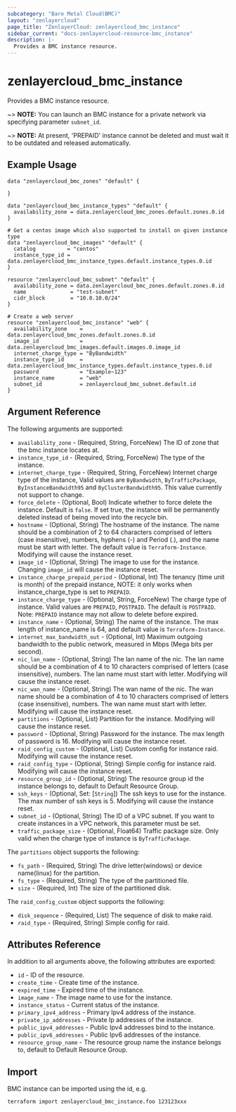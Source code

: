 ```yaml
---
subcategory: "Bare Metal Cloud(BMC)"
layout: "zenlayercloud"
page_title: "ZenlayerCloud: zenlayercloud_bmc_instance"
sidebar_current: "docs-zenlayercloud-resource-bmc_instance"
description: |-
  Provides a BMC instance resource.
---
```


# zenlayercloud_bmc_instance

Provides a BMC instance resource.

~> **NOTE:** You can launch an BMC instance for a private network via specifying parameter `subnet_id`.

~> **NOTE:** At present, 'PREPAID' instance cannot be deleted and must wait it to be outdated and released automatically.

## Example Usage

```hcl
data "zenlayercloud_bmc_zones" "default" {

}

data "zenlayercloud_bmc_instance_types" "default" {
  availability_zone = data.zenlayercloud_bmc_zones.default.zones.0.id
}

# Get a centos image which also supported to install on given instance type
data "zenlayercloud_bmc_images" "default" {
  catalog          = "centos"
  instance_type_id = data.zenlayercloud_bmc_instance_types.default.instance_types.0.id
}

resource "zenlayercloud_bmc_subnet" "default" {
  availability_zone = data.zenlayercloud_bmc_zones.default.zones.0.id
  name              = "test-subnet"
  cidr_block        = "10.0.10.0/24"
}

# Create a web server
resource "zenlayercloud_bmc_instance" "web" {
  availability_zone    = data.zenlayercloud_bmc_zones.default.zones.0.id
  image_id             = data.zenlayercloud_bmc_images.default.images.0.image_id
  internet_charge_type = "ByBandwidth"
  instance_type_id     = data.zenlayercloud_bmc_instance_types.default.instance_types.0.id
  password             = "Example~123"
  instance_name        = "web"
  subnet_id            = zenlayercloud_bmc_subnet.default.id
}
```

## Argument Reference

The following arguments are supported:

* `availability_zone` - (Required, String, ForceNew) The ID of zone that the bmc instance locates at.
* `instance_type_id` - (Required, String, ForceNew) The type of the instance.
* `internet_charge_type` - (Required, String, ForceNew) Internet charge type of the instance, Valid values are `ByBandwidth`, `ByTrafficPackage`, `ByInstanceBandwidth95` and `ByClusterBandwidth95`. This value currently not support to change.
* `force_delete` - (Optional, Bool) Indicate whether to force delete the instance. Default is `false`. If set true, the instance will be permanently deleted instead of being moved into the recycle bin.
* `hostname` - (Optional, String) The hostname of the instance. The name should be a combination of 2 to 64 characters comprised of letters (case insensitive), numbers, hyphens (-) and Period (.), and the name must be start with letter. The default value is `Terraform-Instance`. Modifying will cause the instance reset.
* `image_id` - (Optional, String) The image to use for the instance. Changing `image_id` will cause the instance reset.
* `instance_charge_prepaid_period` - (Optional, Int) The tenancy (time unit is month) of the prepaid instance, NOTE: it only works when instance_charge_type is set to `PREPAID`.
* `instance_charge_type` - (Optional, String, ForceNew) The charge type of instance. Valid values are `PREPAID`, `POSTPAID`. The default is `POSTPAID`. Note: `PREPAID` instance may not allow to delete before expired.
* `instance_name` - (Optional, String) The name of the instance. The max length of instance_name is 64, and default value is `Terraform-Instance`.
* `internet_max_bandwidth_out` - (Optional, Int) Maximum outgoing bandwidth to the public network, measured in Mbps (Mega bits per second).
* `nic_lan_name` - (Optional, String) The lan name of the nic. The lan name should be a combination of 4 to 10 characters comprised of letters (case insensitive), numbers. The lan name must start with letter. Modifying will cause the instance reset.
* `nic_wan_name` - (Optional, String) The wan name of the nic. The wan name should be a combination of 4 to 10 characters comprised of letters (case insensitive), numbers. The wan name must start with letter. Modifying will cause the instance reset.
* `partitions` - (Optional, List) Partition for the instance. Modifying will cause the instance reset.
* `password` - (Optional, String) Password for the instance. The max length of password is 16. Modifying will cause the instance reset.
* `raid_config_custom` - (Optional, List) Custom config for instance raid. Modifying will cause the instance reset.
* `raid_config_type` - (Optional, String) Simple config for instance raid. Modifying will cause the instance reset.
* `resource_group_id` - (Optional, String) The resource group id the instance belongs to, default to Default Resource Group.
* `ssh_keys` - (Optional, Set: [`String`]) The ssh keys to use for the instance. The max number of ssh keys is 5. Modifying will cause the instance reset.
* `subnet_id` - (Optional, String) The ID of a VPC subnet. If you want to create instances in a VPC network, this parameter must be set.
* `traffic_package_size` - (Optional, Float64) Traffic package size. Only valid when the charge type of instance is `ByTrafficPackage`.

The `partitions` object supports the following:

* `fs_path` - (Required, String) The drive letter(windows) or device name(linux) for the partition.
* `fs_type` - (Required, String) The type of the partitioned file.
* `size` - (Required, Int) The size of the partitioned disk.

The `raid_config_custom` object supports the following:

* `disk_sequence` - (Required, List) The sequence of disk to make raid.
* `raid_type` - (Required, String) Simple config for raid.

## Attributes Reference

In addition to all arguments above, the following attributes are exported:

* `id` - ID of the resource.
* `create_time` - Create time of the instance.
* `expired_time` - Expired time of the instance.
* `image_name` - The image name to use for the instance.
* `instance_status` - Current status of the instance.
* `primary_ipv4_address` - Primary Ipv4 address of the instance.
* `private_ip_addresses` - Private Ip addresses of the instance.
* `public_ipv4_addresses` - Public Ipv4 addresses bind to the instance.
* `public_ipv6_addresses` - Public Ipv6 addresses of the instance.
* `resource_group_name` - The resource group name the instance belongs to, default to Default Resource Group.


## Import

BMC instance can be imported using the id, e.g.

```
terraform import zenlayercloud_bmc_instance.foo 123123xxx
```

